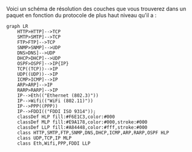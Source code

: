 
Voici un schéma de résolution des couches que vous trouverez dans un paquet en fonction du protocole de plus haut niveau qu'il a : 

```mermaid
graph LR
    HTTP>HTTP]-->TCP
    SMTP>SMTP]-->TCP
    FTP>FTP]-->TCP
    SNMP>SNMP]-->UDP
    DNS>DNS]-->UDP
    DHCP>DHCP]-->UDP
    OSPF>OSPF]-->IP{IP}
    TCP((TCP))-->IP
    UDP((UDP))-->IP
    ICMP>ICMP]-->IP
    ARP>ARP]-->IP
    RARP>RARP]-->IP
    IP-->Eth(("Ethernet (802.3)"))
    IP-->Wifi(("WiFi (802.11)"))
    IP-->PPP((PPP))
    IP-->FDDI(("FDDI ISO 9314"));
    classDef HLP fill:#F6E1C3,color:#000
    classDef MLP fill:#E9A178,color:#000,stroke:#000
    classDef LLP fill:#A84448,color:#fff,stroke:#000
    class HTTP,SMTP,FTP,SNMP,DNS,DHCP,ICMP,ARP,RARP,OSPF HLP
    class UDP,TCP,IP MLP
    class Eth,Wifi,PPP,FDDI LLP
```

